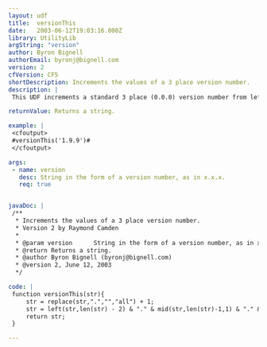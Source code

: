 ```yaml
---
layout: udf
title:  versionThis
date:   2003-06-12T19:03:16.000Z
library: UtilityLib
argString: "version"
author: Byron Bignell
authorEmail: byronj@bignell.com
version: 2
cfVersion: CF5
shortDescription: Increments the values of a 3 place version number.
description: |
 This UDF increments a standard 3 place (0.0.0) version number from left to right in ascending order.

returnValue: Returns a string.

example: |
 <cfoutput>
 #versionThis('1.9.9')# 
 </cfoutput>

args:
 - name: version
   desc: String in the form of a version number, as in x.x.x.
   req: true


javaDoc: |
 /**
  * Increments the values of a 3 place version number.
  * Version 2 by Raymond Camden
  * 
  * @param version      String in the form of a version number, as in x.x.x. (Required)
  * @return Returns a string. 
  * @author Byron Bignell (byronj@bignell.com) 
  * @version 2, June 12, 2003 
  */

code: |
 function versionThis(str){
     str = replace(str,".","","all") + 1;
     str = left(str,len(str) - 2) & "." & mid(str,len(str)-1,1) & "." & right(str,1);
     return str;
 }

---
```


